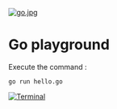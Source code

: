 [![go.jpg](https://s22.postimg.org/96xel9xap/image.jpg)](https://postimg.org/image/teaudkurx/)

 Go playground
=============

Execute the command :

    go run hello.go
    
[![Terminal](https://s17.postimg.org/ev54g96ov/terminal.jpg)](https://postimg.org/image/3vjx4ng9n/)
